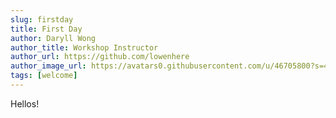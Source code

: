 ```yaml
---
slug: firstday
title: First Day
author: Daryll Wong
author_title: Workshop Instructor
author_url: https://github.com/lowenhere
author_image_url: https://avatars0.githubusercontent.com/u/46705800?s=400&u=95715cc2cb05045e5a01c97ed6707e460033f355&v=4
tags: [welcome]
---
```


Hellos!
